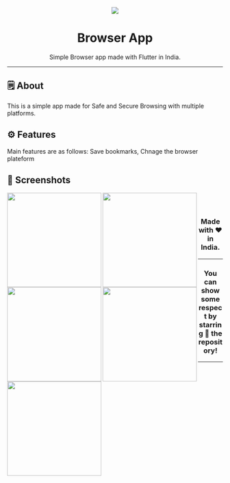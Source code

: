 <div align="center">

<img src="./assets/feature_graphic/feature_graphic.png">


# **Browser App**
Simple Browser app made with Flutter in India.

---

</div>



## 🗒 About

This is a simple app made for Safe and Secure Browsing with multiple platforms.

## ⚙️ Features
Main features are as follows:
Save bookmarks,
Chnage the browser plateform
## 📲 Screenshots

<img align="left" src= "https://github.com/user-attachments/assets/cfbf5a0b-6ea2-41c4-b07e-886a8bd35a6a" width="220px">
<img align="left" src= "https://github.com/user-attachments/assets/07f0f2b3-b3bf-48a6-89a4-4b0253c54371" width="220px">
<img align="left" src="https://github.com/user-attachments/assets/c70c89d4-3ecc-4c42-a449-2e9f39ecbdde" width="220px">
<img align="left" src="https://github.com/user-attachments/assets/509c4f4d-bdc3-4bdc-b236-6945a43a63f3" width="220px">
<img align="left" src="https://github.com/user-attachments/assets/96e07cc9-25de-4206-a283-94bfbbe9ecee" width="220px">

<br><br>


<div align="center">



### Made with ❤️ in India.
---
### You can show some respect by starring 🌟 the repository!
---
</div>
